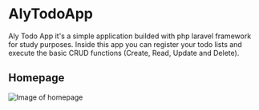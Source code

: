 # AlyTodoApp
Aly Todo App it's a simple application builded with php laravel framework for study purposes. Inside this app you can register your todo lists and execute the basic CRUD functions (Create, Read, Update and Delete).

## Homepage

![Image of homepage](https://drive.google.com/file/d/1B5SXe_kCV7uUJgBAvnsdB8ztJ35dtzrp/view?usp=sharing)
